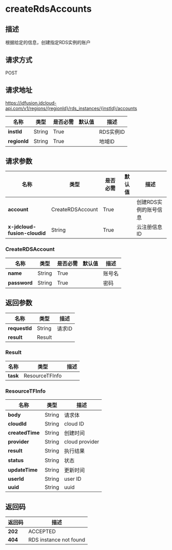 # createRdsAccounts


## 描述
根据给定的信息，创建指定RDS实例的账户

## 请求方式
POST

## 请求地址
https://jdfusion.jdcloud-api.com/v1/regions/{regionId}/rds_instances/{instId}/accounts

|名称|类型|是否必需|默认值|描述|
|---|---|---|---|---|
|**instId**|String|True| |RDS实例ID|
|**regionId**|String|True| |地域ID|

## 请求参数
|名称|类型|是否必需|默认值|描述|
|---|---|---|---|---|
|**account**|CreateRDSAccount|True| |创建RDS实例的账号信息|
|**x-jdcloud-fusion-cloudid**|String|True| |云注册信息ID|

### CreateRDSAccount
|名称|类型|是否必需|默认值|描述|
|---|---|---|---|---|
|**name**|String|True| |账号名|
|**password**|String|True| |密码|

## 返回参数
|名称|类型|描述|
|---|---|---|
|**requestId**|String|请求ID|
|**result**|Result| |

### Result
|名称|类型|描述|
|---|---|---|
|**task**|ResourceTFInfo| |
### ResourceTFInfo
|名称|类型|描述|
|---|---|---|
|**body**|String|请求体|
|**cloudId**|String|cloud ID|
|**createdTime**|String|创建时间|
|**provider**|String|cloud provider|
|**result**|String|执行结果|
|**status**|String|状态|
|**updateTime**|String|更新时间|
|**userId**|String|user ID|
|**uuid**|String|uuid|

## 返回码
|返回码|描述|
|---|---|
|**202**|ACCEPTED|
|**404**|RDS instance not found|
